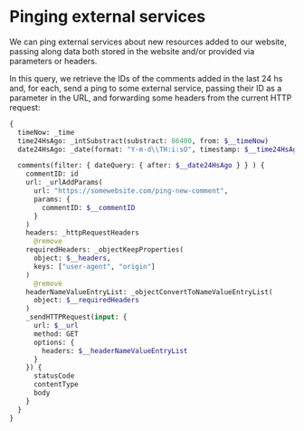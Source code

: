 # Pinging external services

We can ping external services about new resources added to our website, passing along data both stored in the website and/or provided via parameters or headers.

In this query, we retrieve the IDs of the comments added in the last 24 hs and, for each, send a ping to some external service, passing their ID as a parameter in the URL, and forwarding some headers from the current HTTP request:

```graphql
{
  timeNow: _time  
  time24HsAgo: _intSubstract(substract: 86400, from: $__timeNow)
  date24HsAgo: _date(format: "Y-m-d\\TH:i:sO", timestamp: $__time24HsAgo)

  comments(filter: { dateQuery: { after: $__date24HsAgo } } ) {
    commentID: id
    url: _urlAddParams(
      url: "https://somewebsite.com/ping-new-comment",
      params: {
        commentID: $__commentID
      }
    )
    headers: _httpRequestHeaders
      @remove
    requiredHeaders: _objectKeepProperties(
      object: $__headers,
      keys: ["user-agent", "origin"]
    )
      @remove
    headerNameValueEntryList: _objectConvertToNameValueEntryList(
      object: $__requiredHeaders
    )
    _sendHTTPRequest(input: {
      url: $__url
      method: GET
      options: {
        headers: $__headerNameValueEntryList
      }
    }) {
      statusCode
      contentType
      body
    }
  }
}
```
